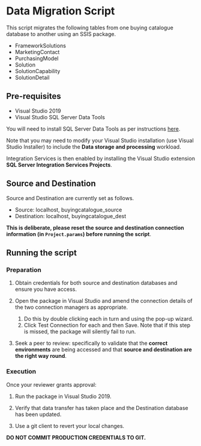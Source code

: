 # Data Migration Script

This script migrates the following tables from one buying catalogue database to another using an SSIS package.

* FrameworkSolutions
* MarketingContact
* PurchasingModel
* Solution
* SolutionCapability
* SolutionDetail

## Pre-requisites

* Visual Studio 2019
* Visual Studio SQL Server Data Tools

You will need to install SQL Server Data Tools as per instructions [here](https://docs.microsoft.com/en-us/sql/ssdt/sql-server-data-tools?view=sql-server-ver15).

Note that you may need to modify your Visual Studio installation (use Visual Studio Installer) to include the **Data storage and processing** workload.

Integration Services is then enabled by installing the Visual Studio extension **SQL Server Integration Services Projects**.

## Source and Destination

Source and Destination are currently set as follows.

* Source: localhost, buyingcatalogue_source
* Destination: localhost, buyingcatalogue_dest

**This is deliberate, please reset the source and destination connection information (in `Project.params`) before running the script**.

## Running the script

### Preparation

1. Obtain credentials for both source and destination databases and ensure you have access.

1. Open the package in Visual Studio and amend the connection details of the two connection managers as appropriate.
    1. Do this by double clicking each in turn and using the pop-up wizard.
    1. Click Test Connection for each and then Save. Note that if this step is missed, the package will silently fail to run.

1. Seek a peer to review: specifically to validate that the **correct environments** are being accessed and that **source and destination are the right way round**.

### Execution

Once your reviewer grants approval:

1. Run the package in Visual Studio 2019.

2. Verify that data transfer has taken place and the Destination database has been updated.

3. Use a git client to revert your local changes.

**DO NOT COMMIT PRODUCTION CREDENTIALS TO GIT.**
